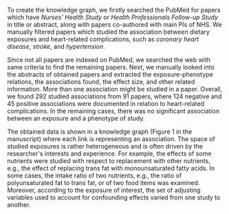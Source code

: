 To create the knowledge graph, we firstly searched the PubMed for papers which have *Nurses’ Health Study* or *Health Professionals Follow-up Study* in title or abstract, along with papers co-authored with main PIs of NHS. We manually filtered papers which studied the association between dietary exposures and heart-related complications, such as *coronary heart disease*, *stroke*, and *hypertension*.

Since not all papers are indexed on PubMed, we searched the web with same criteria to find the remaining papers. Next, we manually looked into the abstracts of obtained papers and extracted the exposure-phenotype relations, the associations found, the effect size, and other related information. More than one association might be studied in a paper. Overall, we found 292 studied associations from 91 papers, where 124 negative and 45 positive associations were documented in relation to heart-related complications. In the remaining cases, there was no significant association between an exposure and a phenotype of study. 

The obtained data is shown in a knowledge graph (Figure 1 in the manuscript) where each link is representing an association. The space of studied exposures is rather heterogeneous and is often driven by the researcher's interests and experience. For example, the effects of some nutrients were studied with respect to replacement with other nutrients, e.g., the effect of replacing trans fat with monounsaturated fatty acids. In some cases, the intake ratio of two nutrients, e.g., the ratio of polyunsaturated fat to trans fat, or of two food items was examined. Moreover, according to the exposure of interest, the set of adjusting variables used to account for confounding effects varied from one study to another.
